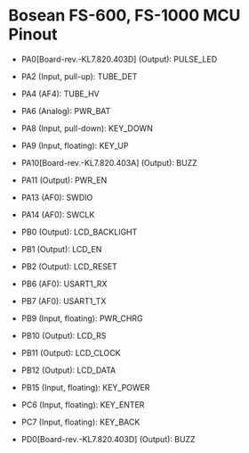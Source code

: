 # Bosean FS-600, FS-1000 MCU Pinout

* PA0[Board-rev.-KL7.820.403D] (Output): PULSE_LED
* PA2 (Input, pull-up): TUBE_DET
* PA4 (AF4): TUBE_HV
* PA6 (Analog): PWR_BAT
* PA8 (Input, pull-down): KEY_DOWN
* PA9 (Input, floating): KEY_UP
* PA10[Board-rev.-KL7.820.403A] (Output): BUZZ
* PA11 (Output): PWR_EN
* PA13 (AF0): SWDIO
* PA14 (AF0): SWCLK

* PB0 (Output): LCD_BACKLIGHT
* PB1 (Output): LCD_EN
* PB2 (Output): LCD_RESET
* PB6 (AF0): USART1_RX
* PB7 (AF0): USART1_TX
* PB9 (Input, floating): PWR_CHRG
* PB10 (Output): LCD_RS
* PB11 (Output): LCD_CLOCK
* PB12 (Output): LCD_DATA
* PB15 (Input, floating): KEY_POWER

* PC6 (Input, floating): KEY_ENTER
* PC7 (Input, floating): KEY_BACK

* PD0[Board-rev.-KL7.820.403D] (Output): BUZZ
